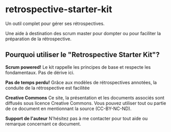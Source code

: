 # retrospective-starter-kit

Un outil complet pour gérer ses rétrospectives.
  
Une aide à destination des scrum master pour dompter ou pour faciliter la préparation de la rétrospective.

## Pourquoi utiliser le "Retrospective Starter Kit"?

**Scrum powered!**
Le kit rappelle les principes de base et respecte les fondamentaux. Pas de dérive ici.

**Pas de temps perdu!**
Grâce aux modèles de rétrospectives annotées, la conduite de la rétrospective est facilitée

**Creative Commons**
Ce site, la présentation et les documents associés sont diffusés sous licence Creative Commons. Vous pouvez utiliser tout ou partie de ce document en mentionnant la source (CC-BY-NC-ND).

**Support de l'auteur**
N'hésitez pas à me contacter pour tout aide ou remarque concernant ce document.
